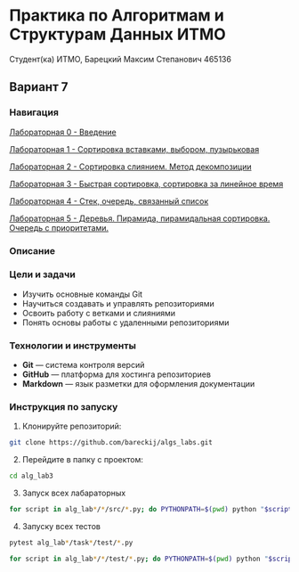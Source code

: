 # Практика по Алгоритмам и Cтруктурам Данных ИТМО 

Студент(ка) ИТМО,  Барецкий Максим Степанович 465136 
## Вариант 7

### Навигация

[Лабораторная 0 - Введение](https://github.com/bareckij/algs_labs/tree/main/alg_lab0)

[Лабораторная 1 - Сортировка вставками, выбором, пузырьковая](https://github.com/bareckij/algs_labs/tree/main/alg_lab1)

[Лабораторная 2 - Сортировка слиянием. Метод декомпозиции](https://github.com/bareckij/algs_labs/tree/main/alg_lab2)

[Лабораторная 3 - Быстрая сортировка, сортировка за линейное время](https://github.com/bareckij/algs_labs/tree/main/alg_lab3)

[Лабораторная 4 - Стек, очередь, связанный список](https://github.com/bareckij/algs_labs/tree/main/alg_lab4)

[Лабораторная 5 - Деревья. Пирамида, пирамидальная сортировка. Очередь с приоритетами.](https://github.com/bareckij/algs_labs/tree/main/alg_lab5)


### Описание 

### Цели и задачи

- Изучить основные команды Git
- Научиться создавать и управлять репозиториями
- Освоить работу с ветками и слияниями
- Понять основы работы с удаленными репозиториями

### Технологии и инструменты

- **Git** — система контроля версий
- **GitHub** — платформа для хостинга репозиториев
- **Markdown** — язык разметки для оформления документации

### Инструкция по запуску

1. Клонируйте репозиторий:
```bash
git clone https://github.com/bareckij/algs_labs.git
```

2. Перейдите в папку с проектом:
```bash
cd alg_lab3
```

3. Запуск всех лабараторных
```bash
for script in alg_lab*/*/src/*.py; do PYTHONPATH=$(pwd) python "$script"; done
```

4. Запуску всех тестов
```bash
pytest alg_lab*/task*/test/*.py

for script in alg_lab*/*/test/*.py; do PYTHONPATH=$(pwd) python "$script"; done
```

